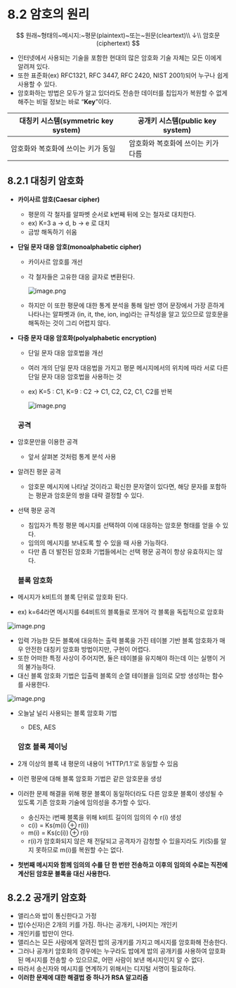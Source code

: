 # 8.2 암호의 원리

$$
원래~형태의~메시지:~평문(plaintext)~또는~원문(cleartext)\\
↓\\
암호문(ciphertext)
$$

- 인터넷에서 사용되는 기술을 포함한 현대의 많은 암호화 기술 자체는 모든 이에게 알려져 있다.
- 또한 표준화(ex) RFC1321, RFC 3447, RFC 2420, NIST 2001)되어 누구나 쉽게 사용할 수 있다.
- 암호화하는 방법은 모두가 알고 있더라도 전송한 데이터를 칩입자가 복원할 수 없게 해주는 비밀 정보는 바로 “**Key**”이다.

| 대칭키 시스템(symmetric key system) | 공개키 시스템(public key system) |
| --- | --- |
| 암호화와 복호화에 쓰이는 키가 동일 | 암호화와 복호화에 쓰이는 키가 다름 |

## 8.2.1 대칭키 암호화

- **카이사르 암호(Caesar cipher)**
    - 평문의 각 철자를 알파벳 순서로 k번째 뒤에 오는 철자로 대치한다.
    - ex) K=3
    a → d, b → e 로 대치
    - 금방 해독하기 쉬움
- **단일 문자 대응 암호(monoalphabetic cipher)**
    - 카이사르 암호를 개선
    - 각 철자들은 고유한 대응 글자로 변환된다.
        
        ![image.png](https://prod-files-secure.s3.us-west-2.amazonaws.com/bcae6a3a-d3f8-457f-b546-084947de2c55/518998de-e49d-4695-b308-e5b15613f137/image.png)
        
    - 하지만 이 또한 평문에 대한 통계 분석을 통해 일반 영어 문장에서 가장 흔하게 나타나는 알파벳과 (in, it, the, ion, ing)라는 규칙성을 알고 있으므로 암호문을 해독하는 것이 그리 어렵지 않다.
- **다중 문자 대응 암호화(polyalphabetic encryption)**
    - 단일 문자 대응 암호법을 개선
    - 여러 개의 단일 문자 대응법을 가지고 평문 메시지에서의 위치에 따라 서로 다른 단일 문자 대응 암호법을 사용하는 것
    - ex) K=5 : C1,   K=9 : C2   →   C1, C2, C2, C1, C2를 반복
        
        ![image.png](https://prod-files-secure.s3.us-west-2.amazonaws.com/bcae6a3a-d3f8-457f-b546-084947de2c55/4522ce18-9055-419c-b34a-a3f468dcc371/image.png)
        
    
    ### 공격
    
- 암호문만을 이용한 공격
    - 앞서 살펴본 것처럼 통계 분석 사용
- 알려진 평문 공격
    - 암호문 메시지에 나타날 것이라고 확신한 문자열이 있다면, 해당 문자를 포함하는 평문과 암호문의 쌍을 대략 결정할 수 있다.
- 선택 평문 공격
    - 침입자가 특정 평문 메시지를 선택하여 이에 대응하는 암호문 형태를 얻을 수 있다.
    - 임의의 메시지를 보내도록 할 수 있을 때 사용 가능하다.
    - 다만 좀 더 발전된 암호화 기법들에서는 선택 평문 공격이 항상 유효하지는 않다.
    
    ### 블록 암호화
    
- 메시지가 k비트의 블록 단위로 암호화 된다.
- ex) k=64라면 메시지를 64비트의 블록들로 쪼개어 각 블록을 독립적으로 암호화

![image.png](https://prod-files-secure.s3.us-west-2.amazonaws.com/bcae6a3a-d3f8-457f-b546-084947de2c55/72df4363-ea06-4276-970e-7757a9aa2033/image.png)

- 입력 가능한 모든 블록에 대응하는 출력 블록을 가진 테이블 기반 블록 암호화가 매우 안전한 대칭키 암호화 방법이지만, 구현이 어렵다.
- 또한 어떠한 특정 사상이 주어지면, 둘은 테이블을 유지해야 하는데 이는 실행이 거의 불가능하다.
- 대신 블록 암호화 기법은 입출력 블록의 순열 테이블을 임의로 모방 생성하는 함수를 사용한다.

![image.png](https://prod-files-secure.s3.us-west-2.amazonaws.com/bcae6a3a-d3f8-457f-b546-084947de2c55/81917783-8eac-4b9c-9f6d-25adb7b6be16/image.png)

- 오늘날 널리 사용되는 블록 암호화 기법
    - DES, AES
    
    ### 암호 블록 체이닝
    
- 2개 이상의 블록 내 평문의 내용이 ‘HTTP/1.1’로 동일할 수 있음
- 이런 평문에 대해 블록 암호화 기법은 같은 암호문을 생성
- 이러한 문제 해결을 위해 평문 블록이 동일하더라도 다른 암호문 블록이 생성될 수 있도록 기존 암호화 기술에 임의성을 추가할 수 있다.
    - 송신자는 i번째 블록을 위해 k비트 길이의 임의의 수 r(i) 생성
    - c(i) = Ks(m(i) ⊕ r(i))
    - m(i) = Ks(c(i)) ⊕ r(i)
    - r(i)가 암호화되지 않은 채 전달되고 공격자가 감청할 수 있을지라도 키(S)를 알지 못하므로 m(i)를 복원할 수는 없다.
- **첫번째 메시지와 함께 임의의 수를 단 한 번만 전송하고 이후의 임의의 수로는 직전에 계산된 암호문 블록을 대신 사용한다.**

## 8.2.2 공개키 암호화

- 앨리스와 밥이 통신한다고 가정
- 밥(수신자)은 2개의 키를 가짐. 하나는 공개키, 나머지는 개인키
- 개인키를 밥만이 안다.
- 앨리스는 모든 사람에게 알려진 밥의 공개키를 가지고 메시지를 암호화해 전송한다.
- 그러나 공개키 암호화의 경우에는 누구라도 밥에게 밥의 공개키를 사용하여 암호화된 메시지를 전송할 수 있으므로, 어떤 사람이 보낸 메시지인지 알 수 없다.
- 따라서 송신자와 메시지를 연계하기 위해서는 디지털 서명이 필요하다.
- **이러한 문제에 대한 해결법 중 하나가 RSA 알고리즘**
